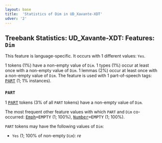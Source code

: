 ```yaml
---
layout: base
title:  'Statistics of Dim in UD_Xavante-XDT'
udver: '2'
---
```


## Treebank Statistics: UD_Xavante-XDT: Features: `Dim`

This feature is language-specific.
It occurs with 1 different values: `Yes`.

1 tokens (1%) have a non-empty value of `Dim`.
1 types (1%) occur at least once with a non-empty value of `Dim`.
1 lemmas (2%) occur at least once with a non-empty value of `Dim`.
The feature is used with 1 part-of-speech tags: <tt><a href="xav_xdt-pos-PART.html">PART</a></tt> (1; 1% instances).

### `PART`

1 <tt><a href="xav_xdt-pos-PART.html">PART</a></tt> tokens (3% of all `PART` tokens) have a non-empty value of `Dim`.

The most frequent other feature values with which `PART` and `Dim` co-occurred: <tt><a href="xav_xdt-feat-Emph.html">Emph</a></tt><tt>=EMPTY</tt> (1; 100%), <tt><a href="xav_xdt-feat-Number.html">Number</a></tt><tt>=EMPTY</tt> (1; 100%).

`PART` tokens may have the following values of `Dim`:

* `Yes` (1; 100% of non-empty `Dim`): <em>re</em>

